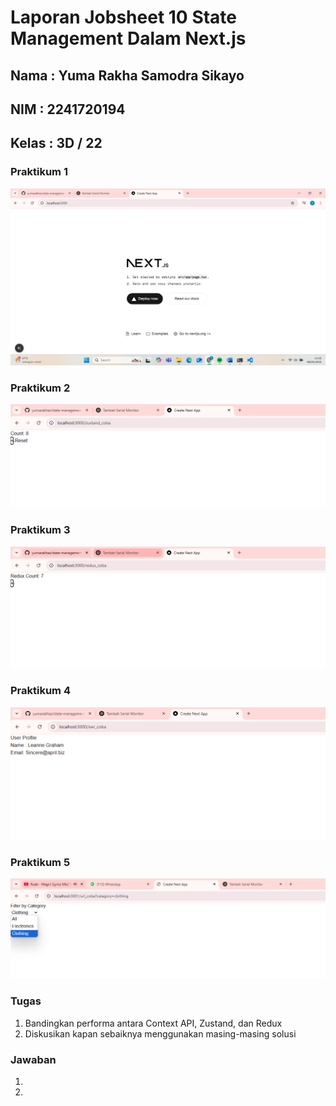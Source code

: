 # Laporan Jobsheet 10 State Management Dalam Next.js

## Nama   : Yuma Rakha Samodra Sikayo
## NIM    : 2241720194
## Kelas  : 3D / 22

### Praktikum 1
![](https://github.com/yumarakhas/state-management-next.js/blob/main/image/Cuplikan%20layar%202025-05-08%20115322.png)

### Praktikum 2
![](https://github.com/yumarakhas/state-management-next.js/blob/main/image/Cuplikan%20layar%202025-05-08%20124221.png)

### Praktikum 3
![](https://github.com/yumarakhas/state-management-next.js/blob/main/image/Cuplikan%20layar%202025-05-08%20125636.png)

### Praktikum 4
![](https://github.com/yumarakhas/state-management-next.js/blob/main/image/Cuplikan%20layar%202025-05-08%20130449.png)

### Praktikum 5
![](https://github.com/yumarakhas/state-management-next.js/blob/main/image/Cuplikan%20layar%202025-05-08%20150950.png)

### Tugas 
1. Bandingkan performa antara Context API, Zustand, dan Redux
2. Diskusikan kapan sebaiknya menggunakan masing-masing solusi

### Jawaban
1. 
2. 
